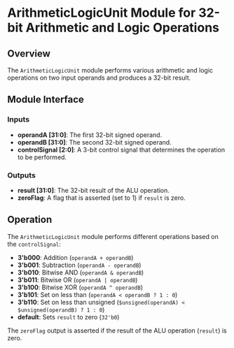
# ArithmeticLogicUnit Module for 32-bit Arithmetic and Logic Operations

## Overview

The `ArithmeticLogicUnit` module performs various arithmetic and logic operations on two input operands and produces a 32-bit result.

## Module Interface

### Inputs

- **operandA [31:0]**: The first 32-bit signed operand.
- **operandB [31:0]**: The second 32-bit signed operand.
- **controlSignal [2:0]**: A 3-bit control signal that determines the operation to be performed.

### Outputs

- **result [31:0]**: The 32-bit result of the ALU operation.
- **zeroFlag**: A flag that is asserted (set to 1) if `result` is zero.

## Operation

The `ArithmeticLogicUnit` module performs different operations based on the `controlSignal`:

- **3'b000**: Addition (`operandA + operandB`)
- **3'b001**: Subtraction (`operandA - operandB`)
- **3'b010**: Bitwise AND (`operandA & operandB`)
- **3'b011**: Bitwise OR (`operandA | operandB`)
- **3'b100**: Bitwise XOR (`operandA ^ operandB`)
- **3'b101**: Set on less than (`operandA < operandB ? 1 : 0`)
- **3'b110**: Set on less than unsigned (`$unsigned(operandA) < $unsigned(operandB) ? 1 : 0`)
- **default**: Sets `result` to zero (`32'b0`)

The `zeroFlag` output is asserted if the result of the ALU operation (`result`) is zero.

